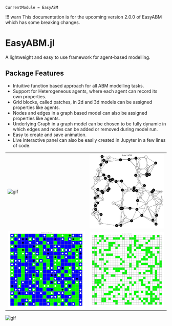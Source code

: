 ```@meta
CurrentModule = EasyABM
```

!!! warn
    This documentation is for the upcoming version 2.0.0 of EasyABM which has some breaking changes.  
# EasyABM.jl
A lightweight and easy to use framework for agent-based modelling. 

## Package Features
* Intuitive function based approach for all ABM modelling tasks. 
* Support for Heterogeneous agents, where each agent can record its own properties. 
* Grid blocks, called patches, in 2d and 3d models can be assigned properties like agents.
* Nodes and edges in a graph based model can also be assigned properties like agents. 
* Underlying Graph in a graph model can be chosen to be fully dynamic in which edges and nodes can be added or removed during model run.
* Easy to create and save animation.
* Live interactive panel can also be easily created in Jupyter in a few lines of code. 
  
|                                     |                                     |
| ----------------------------------- | ----------------------------------- |
|    ![gif](assets/gifs/vid2d.gif)    | ![gif](assets/gifs/vidgraph.gif)    |
| ![gif](assets/gifs/vid2d_pp.gif)  |  ![gif](assets/gifs/vid2d_cgl.gif) | 


![gif](assets/gifs/vid3d.gif)   




